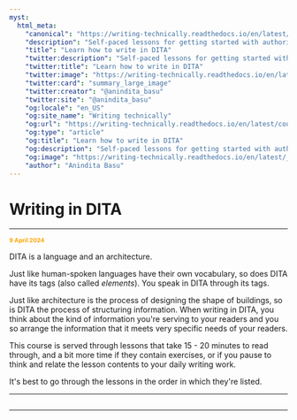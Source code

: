 ```yaml
---
myst:
  html_meta:
    "canonical": "https://writing-technically.readthedocs.io/en/latest/courses-dita-authoring.html"
    "description": "Self-paced lessons for getting started with authoring in DITA"
    "title": "Learn how to write in DITA"
    "twitter:description": "Self-paced lessons for getting started with authoring in DITA"
    "twitter:title": "Learn how to write in DITA"
    "twitter:image": "https://writing-technically.readthedocs.io/en/latest/_static/wordcloud.jpg"
    "twitter:card": "summary_large_image"
    "twitter:creator": "@anindita_basu"
    "twitter:site": "@anindita_basu"
    "og:locale": "en_US"
    "og:site_name": "Writing technically"
    "og:url": "https://writing-technically.readthedocs.io/en/latest/courses-dita-authoring.html"
    "og:type": "article"
    "og:title": "Learn how to write in DITA"
    "og:description": "Self-paced lessons for getting started with authoring in DITA"
    "og:image": "https://writing-technically.readthedocs.io/en/latest/_static/wordcloud.jpg"
    "author": "Anindita Basu"
---
```


# Writing in DITA

<hr/>
<p style="font-weight:bold;font-size:75%;color:orange">9 April 2024</p>

DITA is a language and an architecture.

Just like human-spoken languages have their own vocabulary, so does DITA have its tags (also called _elements_). You speak in DITA through its tags.

Just like architecture is the process of designing the shape of buildings, so is DITA the process of structuring information. When writing in DITA, you think about the kind of information you're serving to your readers and you so arrange the information that it meets very specific needs of your readers.

This course is served through lessons that take 15 - 20 minutes to read through, and a bit more time if they contain exercises, or if you pause to think and relate the lesson contents to your daily writing work.

It's best to go through the lessons in the order in which they're listed.

<hr/>

```{include} courses-dita-authoring-toc.md
```

<hr/>
